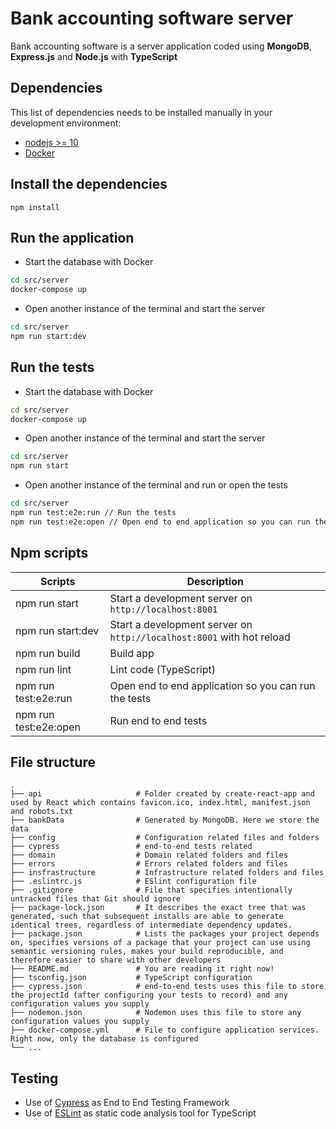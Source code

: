 # Bank accounting software server
Bank accounting software is a server application coded using **MongoDB**, **Express.js** and **Node.js** with **TypeScript**

## Dependencies

This list of dependencies needs to be installed manually in your development environment:

* [nodejs >= 10](http://nodejs.org/)
* [Docker](https://www.docker.com/get-started)

## Install the dependencies

```
npm install
```

## Run the application
- Start the database with Docker
```bash
cd src/server
docker-compose up
```
- Open another instance of the terminal and start the server
```bash
cd src/server
npm run start:dev
```

## Run the tests
- Start the database with Docker
```bash
cd src/server
docker-compose up
```

- Open another instance of the terminal and start the server
```bash
cd src/server
npm run start
```

- Open another instance of the terminal and run or open the tests
```bash
cd src/server
npm run test:e2e:run // Run the tests
npm run test:e2e:open // Open end to end application so you can run the tests
```

## Npm scripts

Scripts                       | Description
------------------------------|---------------------------------------------------------------------------------------
npm run start                 | Start a development server on `http://localhost:8001`
npm run start:dev             | Start a development server on `http://localhost:8001` with hot reload 
npm run build                 | Build app
npm run lint                  | Lint code (TypeScript)
npm run test:e2e:run          | Open end to end application so you can run the tests
npm run test:e2e:open         | Run end to end tests

## File structure
    .
    ├── api                     # Folder created by create-react-app and used by React which contains favicon.ico, index.html, manifest.json and robots.txt
    ├── bankData                # Generated by MongoDB. Here we store the data 
    ├── config                  # Configuration related files and folders
    ├── cypress                 # end-to-end tests related
    ├── domain                  # Domain related folders and files
    ├── errors                  # Errors related folders and files
    ├── insfrastructure         # Infrastructure related folders and files
    ├── .eslintrc.js            # ESlint configuration file
    ├── .gitignore              # File that specifies intentionally untracked files that Git should ignore
    ├── package-lock.json       # It describes the exact tree that was generated, such that subsequent installs are able to generate identical trees, regardless of intermediate dependency updates.
    ├── package.json            # Lists the packages your project depends on, specifies versions of a package that your project can use using semantic versioning rules, makes your build reproducible, and therefore easier to share with other developers
    ├── README.md               # You are reading it right now!
    ├── tsconfig.json           # TypeScript configuration
    ├── cypress.json            # end-to-end tests uses this file to store the projectId (after configuring your tests to record) and any configuration values you supply
    ├── nodemon.json            # Nodemon uses this file to store any configuration values you supply
    ├── docker-compose.yml      # File to configure application services. Right now, only the database is configured
    └── ...

## Testing

- Use of [Cypress](https://www.cypress.io/) as End to End Testing Framework
- Use of [ESLint](https://eslint.org/) as static code analysis tool for TypeScript
